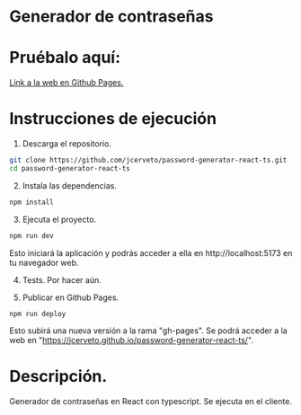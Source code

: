 # Generador de contraseñas

# Pruébalo aquí:
[Link a la web en Github Pages. ](https://jcerveto.github.io/password-generator-react-ts/)


# Instrucciones de ejecución

1. Descarga el repositorio.
```bash
git clone https://github.com/jcerveto/password-generator-react-ts.git
cd password-generator-react-ts
```

2. Instala las dependencias.
```bash
npm install
```

3. Ejecuta el proyecto.
```bash
npm run dev
```
Esto iniciará la aplicación y podrás acceder a ella en http://localhost:5173 en tu navegador web.

4. Tests.
Por hacer aún.

5. Publicar en Github Pages.
```
npm run deploy
```
Esto subirá una nueva versión a la rama "gh-pages". Se podrá acceder a la web en "https://jcerveto.github.io/password-generator-react-ts/".

# Descripción.
Generador de contraseñas en React con typescript. Se ejecuta en el cliente. 